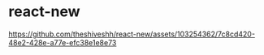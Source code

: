 # react-new


https://github.com/theshiveshh/react-new/assets/103254362/7c8cd420-48e2-428e-a77e-efc38e1e8e73

